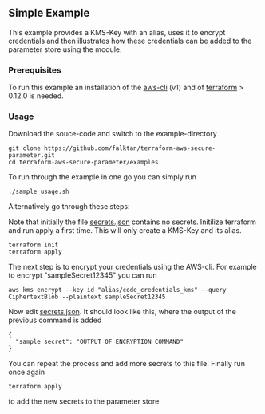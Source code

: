 ## Simple Example

This example provides a KMS-Key with an alias, uses it to encrypt credentials and then illustrates how these credentials can be added to the parameter store using the module.

### Prerequisites

To run this example an installation of the [aws-cli](https://docs.aws.amazon.com/cli/latest/userguide/install-cliv1.html) (v1) and of [terraform](https://learn.hashicorp.com/terraform/getting-started/install.html) > 0.12.0 is needed.

### Usage

Download the souce-code and switch to the example-directory
```
git clone https://github.com/falktan/terraform-aws-secure-parameter.git
cd terraform-aws-secure-parameter/examples
```

To run through the example in one go you can simply run
```
./sample_usage.sh
```

Alternatively go through these steps:

Note that initially the file [secrets.json](secrets.json) contains no secrets.
Initilize terraform and run apply a first time. This will only create a KMS-Key and its alias.
```
terraform init
terraform apply
```

The next step is to encrypt your credentials using the AWS-cli.
For example to encrypt "sampleSecret12345" you can run
```
aws kms encrypt --key-id "alias/code_credentials_kms" --query CiphertextBlob --plaintext sampleSecret12345
```
Now edit [secrets.json](secrets.json). It should look like this, where the output of the previous command is added
```
{
  "sample_secret": "OUTPUT_OF_ENCRYPTION_COMMAND"
}
```
You can repeat the process and add more secrets to this file.
Finally run once again
```
terraform apply
```
to add the new secrets to the parameter store.
